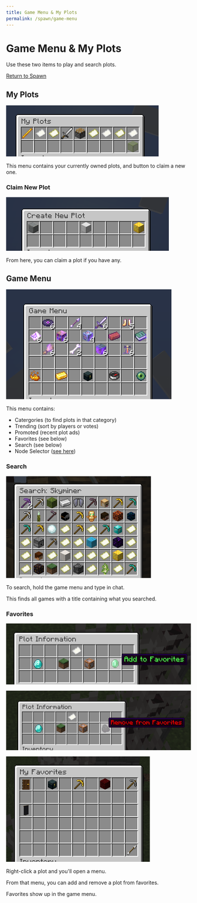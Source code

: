 ```yaml
---
title: Game Menu & My Plots
permalink: /spawn/game-menu
---
```


# Game Menu & My Plots

Use these two items to play and search plots.

[Return to Spawn](/spawn)

## My Plots

![My Plots](/img/spawn/my-plots.png)

This menu contains your currently owned plots, and button to claim a new one.

### Claim New Plot

![Claim New Plot](/img/spawn/create-new-plot.png)

From here, you can claim a plot if you have any.

## Game Menu

![Game Menu](/img/spawn/game-menu.png)

This menu contains:
* Catergories (to find plots in that category)
* Trending (sort by players or votes)
* Promoted (recent plot ads)
* Favorites (see below)
* Search (see below)
* Node Selector ([see here](/spawn/nodes))

### Search

![Search: Skyminer](/img/spawn/search.png)

To search, hold the game menu and type in chat.

This finds all games with a title containing what you searched.

### Favorites

![Add to Favorites](/img/spawn/add-to-favorites.png)    

![Remove from Favorites](/img/spawn/remove-from-favorites.png)

![My Favorites](/img/spawn/favorites.png)

Right-click a plot and you'll open a menu.

From that menu, you can add and remove a plot from favorites.

Favorites show up in the game menu.